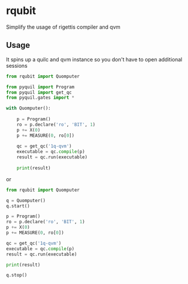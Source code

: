 # rqubit

Simplify the usage of rigettis compiler and qvm


## Usage

It spins up a quilc and qvm instance so you don't have to open additional sessions

```python
from rqubit import Quomputer

from pyquil import Program
from pyquil import get_qc
from pyquil.gates import *

with Quomputer():
    
    p = Program()
    ro = p.declare('ro', 'BIT', 1)
    p += X(0)
    p += MEASURE(0, ro[0])
    
    qc = get_qc('1q-qvm')
    executable = qc.compile(p)
    result = qc.run(executable)
    
    print(result)
```

or

```python
from rqubit import Quomputer

q = Quomputer()
q.start()

p = Program()
ro = p.declare('ro', 'BIT', 1)
p += X(0)
p += MEASURE(0, ro[0])

qc = get_qc('1q-qvm')
executable = qc.compile(p)
result = qc.run(executable)

print(result)

q.stop()
```

